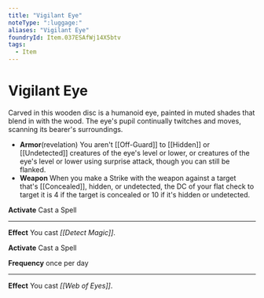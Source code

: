 ```yaml
---
title: "Vigilant Eye"
noteType: ":luggage:"
aliases: "Vigilant Eye"
foundryId: Item.037ESAfWj14X5btv
tags:
  - Item
---
```


# Vigilant Eye

Carved in this wooden disc is a humanoid eye, painted in muted shades that blend in with the wood. The eye's pupil continually twitches and moves, scanning its bearer's surroundings.

*   **Armor**(revelation) You aren't [[Off-Guard]] to [[Hidden]] or [[Undetected]] creatures of the eye's level or lower, or creatures of the eye's level or lower using surprise attack, though you can still be flanked.
*   **Weapon** When you make a Strike with the weapon against a target that's [[Concealed]], hidden, or undetected, the DC of your flat check to target it is 4 if the target is concealed or 10 if it's hidden or undetected.

**Activate** Cast a Spell

* * *

**Effect** You cast _[[Detect Magic]]_.

**Activate** Cast a Spell

**Frequency** once per day

* * *

**Effect** You cast _[[Web of Eyes]]_.
